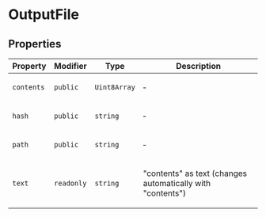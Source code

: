 # OutputFile

## Properties

<table>
<thead>
<tr>
<th>Property</th>
<th>Modifier</th>
<th>Type</th>
<th>Description</th>
</tr>
</thead>
<tbody>
<tr>
<td>

<a id="contents"></a> `contents`

</td>
<td>

`public`

</td>
<td>

`Uint8Array`

</td>
<td>

&hyphen;

</td>
</tr>
<tr>
<td>

<a id="hash"></a> `hash`

</td>
<td>

`public`

</td>
<td>

`string`

</td>
<td>

&hyphen;

</td>
</tr>
<tr>
<td>

<a id="path"></a> `path`

</td>
<td>

`public`

</td>
<td>

`string`

</td>
<td>

&hyphen;

</td>
</tr>
<tr>
<td>

<a id="text"></a> `text`

</td>
<td>

`readonly`

</td>
<td>

`string`

</td>
<td>

"contents" as text (changes automatically with "contents")

</td>
</tr>
</tbody>
</table>

